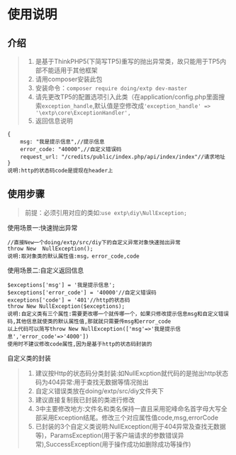 # 使用说明

## 介绍
> 1.  是基于ThinkPHP5(下简写TP5)重写的抛出异常类，故只能用于TP5内部不能适用于其他框架
> 2.  请用composer安装此包
> 3.  安装命令：`composer require doing/extp dev-master`
> 4.  请先更改TP5的配置选项引入此类（在application/config.php里面搜索`exception_handle`,默认值是空修改成`'exception_handle' => '\extp\core\ExceptionHandler',`
> 5. 返回信息说明
 ~~~
{ 
     msg: "我是提示信息",//提示信息
     error_code: "40000",//自定义错误码
     request_url: "/credits/public/index.php/api/index/index"//请求地址
 }
 说明:http的状态码code是提现在header上
 ~~~

## 使用步骤

> 前提：必须引用对应的类如:`use extp\diy\NullException;`

使用场景一:快速抛出异常

```
//直接New一个doing/extp/src/diy下的自定义异常对象快速抛出异常
throw New  NullException();  
说明:取对象类的默认属性值:msg，error_code,code
```
使用场景二:自定义返回信息
```
$exceptions['msg'] = '我是提示信息';
$exceptions['error_code'] = '40000'//自定义错误码
exceptions['code'] = '401'//http的状态码
throw New NullException($exceptions);
说明:自定义类有三个属性:需要更改哪一个就传哪一个，如果只修改提示信息msg和自定义错误码,其他信息就使类的默认属性值,那就就只需要传msg和error_code
以上代码可以简写throw New NullException(['msg'=>'我是提示信息','error_code'=>'4000'])
使用时不建议修改code属性,因为是基于http的状态码封装的
```

自定义类的封装

> 1.  建议按Http的状态码分类封装:如NullExcption就代码的是抛出http状态码为404异常:用于查找无数据等情况抛出
> 2.  自定义错误类放在doing/extp/src/diy文件夹下
> 3.  建议直接复制我已封装的类进行修改
> 4.  3中主要修改地方:文件名和类名保持一直且采用驼峰命名首字母大写全部采用Exception结尾。修改三个对应属性值code,msg,errorCode
> 5.  已封装的3个自定义类说明:NullException(用于404异常及查找无数据等)，ParamsException(用于客户端请求的参数错误异常),SuccessException(用于操作成功如删除成功等操作)